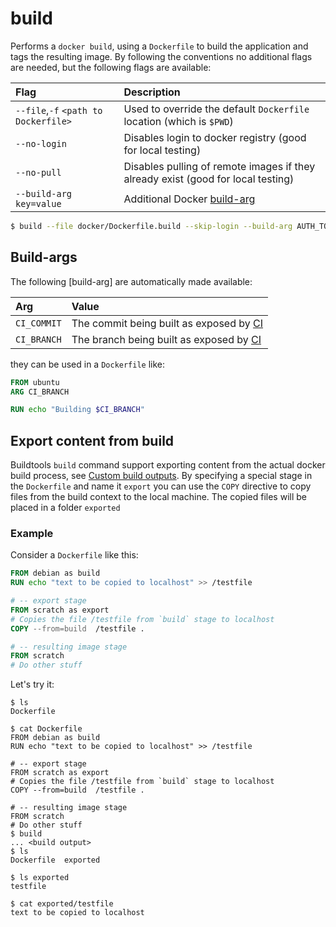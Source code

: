 # build

Performs a `docker build`, using a `Dockerfile` to build the application and tags the resulting image.
By following the conventions no additional flags are needed, but the following flags are available:

|      Flag                        |                   Description                                        |
| :------------------------------- | :-------------------------------------------------------------------- |
| `--file`,`-f` `<path to Dockerfile>`    | Used to override the default `Dockerfile` location (which is `$PWD`) |
| `--no-login`                     | Disables login to docker registry (good for local testing)           |
| `--no-pull`                      | Disables pulling of remote images if they already exist (good for local testing)           |
| `--build-arg key=value`          | Additional Docker [build-arg](https://docs.docker.com/engine/reference/commandline/build/#set-build-time-variables---build-arg) |

```sh
$ build --file docker/Dockerfile.build --skip-login --build-arg AUTH_TOKEN=abc
```

## Build-args
The following [build-arg] are automatically made available:

|      Arg    |                   Value                                |
| :---------- | :----------------------------------------------------- |
| `CI_COMMIT` | The commit being built as exposed by [CI](../ci/ci.md) |
| `CI_BRANCH` | The branch being built as exposed by [CI](../ci/ci.md) |

they can be used in a `Dockerfile` like:

```dockerfile
FROM ubuntu
ARG CI_BRANCH

RUN echo "Building $CI_BRANCH"
```

## Export content from build
Buildtools `build` command support exporting content from the actual docker build process,
see [Custom build outputs].
By specifying a special stage in the `Dockerfile` and name it `export` you can use the `COPY`
directive to copy files from the build context to the local machine.
The copied files will be placed in a folder `exported`

### Example
Consider a `Dockerfile` like this:

```dockerfile
FROM debian as build
RUN echo "text to be copied to localhost" >> /testfile

# -- export stage
FROM scratch as export
# Copies the file /testfile from `build` stage to localhost
COPY --from=build  /testfile .

# -- resulting image stage
FROM scratch
# Do other stuff
```

Let's try it:

```shell
$ ls
Dockerfile

$ cat Dockerfile
FROM debian as build
RUN echo "text to be copied to localhost" >> /testfile

# -- export stage
FROM scratch as export
# Copies the file /testfile from `build` stage to localhost
COPY --from=build  /testfile .

# -- resulting image stage
FROM scratch
# Do other stuff
$ build
... <build output>
$ ls
Dockerfile  exported

$ ls exported
testfile

$ cat exported/testfile
text to be copied to localhost
```

[Custom build outputs]: (https://docs.docker.com/engine/reference/commandline/build/#custom-build-outputs)
[build-args]: (https://docs.docker.com/engine/reference/commandline/build/#set-build-time-variables---build-arg)
